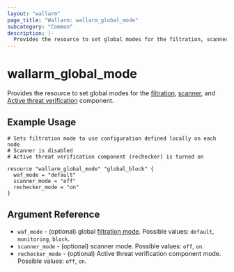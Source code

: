 ```yaml
---
layout: "wallarm"
page_title: "Wallarm: wallarm_global_mode"
subcategory: "Common"
description: |-
  Provides the resource to set global modes for the filtration, scanner, and Active threat verification component.
---
```


# wallarm_global_mode

  Provides the resource to set global modes for the [filtration][1], [scanner][2], and [Active threat verification][3] component.

## Example Usage

```hcl
# Sets filtration mode to use configuration defined locally on each node
# Scanner is disabled
# Active threat verification component (rechecker) is turned on

resource "wallarm_global_mode" "global_block" {
  waf_mode = "default"
  scanner_mode = "off"
  rechecker_mode = "on"
}

```

## Argument Reference

* `waf_mode` - (optional) global [filtration mode][1]. Possible values: `default`, `monitoring`, `block`.
* `scanner_mode` - (optional) scanner mode. Possible values: `off`, `on`.
* `rechecker_mode` - (optional) Active threat verification component mode. Possible values: `off`, `on`.

[1]: https://docs.wallarm.com/admin-en/configure-wallarm-mode/
[2]: https://docs.wallarm.com/user-guides/scanner/intro/
[3]: https://docs.wallarm.com/user-guides/scanner/intro/#active-threat-verification
